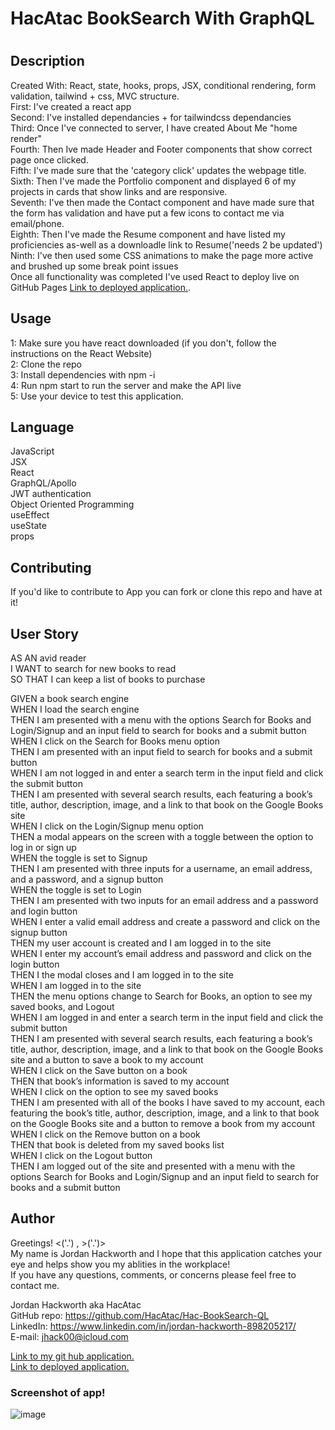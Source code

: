 <h1>HacAtac BookSearch With GraphQL<h1>

<h2>Description</h2>
  <p>Created With: React, state, hooks, props, JSX, conditional rendering, form validation, tailwind + css, MVC structure. </br>
 First: I've created a react app</br> 
 Second: I've installed dependancies + for tailwindcss dependancies </br> 
 Third: Once I've connected to server, I have created About Me "home render"</br>
 Fourth: Then Ive made Header and Footer components that show correct page once clicked. </br>
 Fifth: I've made sure that the 'category click' updates the webpage title. </br>
 Sixth: Then I've made the Portfolio component and displayed 6 of my projects in cards that show links and are responsive.</br>
 Seventh: I've then made the Contact component and have made sure that the form has validation and have put a few icons to contact me via email/phone. </br>
 Eighth: Then I've made the Resume component and have listed my proficiencies as-well as a downloadle link to Resume('needs 2 be updated') </br>
 Ninth: I've then used some CSS animations to make the page more active and brushed up some break point issues </br>
 Once all functionality was completed I've used React to deploy live on GitHub Pages <a href ="https://hacatac.github.io/hac-portfolio/" target="_blank">Link to deployed application.</a>. </br>

 </p>

## Usage

1: Make sure you have react downloaded (if you don't, follow the instructions on the React Website)</br>
2: Clone the repo </br>
3: Install dependencies with npm -i </br>
4: Run npm start to run the server and make the API live </br>
5: Use your device to test this application. </br>

## Language

JavaScript </br>
JSX </br>
React </br>
GraphQL/Apollo </br>
JWT authentication </br>
Object Oriented Programming </br>
useEffect </br>
useState </br>
props</br>

## Contributing

If you'd like to contribute to App you can fork or clone this repo and have at it! </br>

## User Story

AS AN avid reader </br>
I WANT to search for new books to read </br>
SO THAT I can keep a list of books to purchase </br>

GIVEN a book search engine </br>
WHEN I load the search engine </br>
THEN I am presented with a menu with the options Search for Books and Login/Signup and an input field to search for books and a submit button </br>
WHEN I click on the Search for Books menu option </br>
THEN I am presented with an input field to search for books and a submit button </br>
WHEN I am not logged in and enter a search term in the input field and click the submit button </br>
THEN I am presented with several search results, each featuring a book’s title, author, description, image, and a link to that book on the Google Books site</br>
WHEN I click on the Login/Signup menu option</br>
THEN a modal appears on the screen with a toggle between the option to log in or sign up
</br>
WHEN the toggle is set to Signup
</br>
THEN I am presented with three inputs for a username, an email address, and a password, and a signup button
</br>
WHEN the toggle is set to Login
</br>
THEN I am presented with two inputs for an email address and a password and login button
</br>
WHEN I enter a valid email address and create a password and click on the signup button
</br>
THEN my user account is created and I am logged in to the site
</br>
WHEN I enter my account’s email address and password and click on the login button
</br>
THEN I the modal closes and I am logged in to the site
</br>
WHEN I am logged in to the site
</br>
THEN the menu options change to Search for Books, an option to see my saved books, and Logout
</br>
WHEN I am logged in and enter a search term in the input field and click the submit button
</br>
THEN I am presented with several search results, each featuring a book’s title, author, description, image, and a link to that book on the Google Books site and a button to save a book to my account
</br>
WHEN I click on the Save button on a book
</br>
THEN that book’s information is saved to my account
</br>
WHEN I click on the option to see my saved books </br>
THEN I am presented with all of the books I have saved to my account, each featuring the book’s title, author, description, image, and a link to that book on the Google Books site and a button to remove a book from my account </br>
WHEN I click on the Remove button on a book </br>
THEN that book is deleted from my saved books list</br>
WHEN I click on the Logout button</br>
THEN I am logged out of the site and presented with a menu with the options Search for Books and Login/Signup and an input field to search for books and a submit button </br>

## Author

Greetings! <('.') , >('.')> </br>
My name is Jordan Hackworth and I hope that this application catches your eye and helps show you my ablities in the workplace! </br>
If you have any questions, comments, or concerns please feel free to contact me. </br>

Jordan Hackworth aka HacAtac </br>
GitHub repo: https://github.com/HacAtac/Hac-BookSearch-QL </br>
LinkedIn: https://www.linkedin.com/in/jordan-hackworth-898205217/ </br>
E-mail: jhack00@icloud.com </br>

<a href ="https://github.com/HacAtac/Hac-BookSearch-QL" target="_blank">Link to my git hub application.</a></br>
<a href ="https://hacatac.github.io/hac-portfolio/" target="_blank">Link to deployed application.</a>

<h3>Screenshot of app!</h3>

![image](https://user-images.githubusercontent.com/87215152/148424949-87e1652e-ae8e-4ab7-959c-df719f3a0b91.png)
